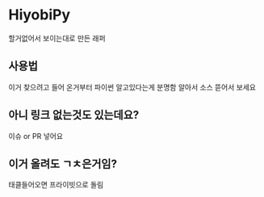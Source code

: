 # HiyobiPy

할거없어서 보이는대로 만든 래퍼

## 사용법

이거 찾으려고 들어 온거부터 파이썬 알고있다는게 분명함
알아서 소스 뜯어서 보세요

## 아니 링크 없는것도 있는데요?

이슈 or PR 넣어요

## 이거 올려도 ㄱㅊ은거임?

태클들어오면 프라이빗으로 돌림